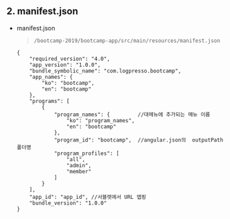 ## 2. manifest.json
- manifest.json

	>`/bootcamp-2019/bootcamp-app/src/main/resources/manifest.json`

	```
	{
		"required_version": "4.0",
		"app_version": "1.0.0",
		"bundle_symbolic_name": "com.logpresso.bootcamp",
		"app_names": {
			"ko": "bootcamp",
			"en": "bootcamp"
		},
		"programs": [
			{
				"program_names": {         //대메뉴에 추가되는 메뉴 이름
					"ko": "program_names", 
					"en": "bootcamp"
				},
				"program_id": "bootcamp",  //angular.json의  outputPath 폴더명
				"program_profiles": [
					"all",
					"admin",
					"member"
				]
			}
		],
		"app_id": "app_id", //서블렛에서 URL 맵핑
		"bundle_version": "1.0.0"
	}
	```
